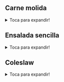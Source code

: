 ## Carne molida
<details>
  <summary> Toca para expandir! </summary>
  
  ### Ingredientes
  ### Procedimiento
  ### Notas
</details>

## Ensalada sencilla
<details>
  <summary> Toca para expandir! </summary>
  
  ### Ingredientes
    
  - Lechuga
  - Zanahoria
  - Tomate
  - Aceite de oliva
  - Limón
  - Condimentos
    - Sal
    - Pimienta
  - Para limpiar la lechuga
    - Vinagre
    - Bicarbonato de sodio
  
  ### Procedimiento
  
  1. Rompe la lechuga con tus manos en bite-sized pieces
  2. Coloca toda la lechuga en un bowl y agrega un chorro de vinagre, una cucharadita de bicarbonato de sodio y suficiente agua para que toda esté cubierta. Dejala un ratito remojando ahí para limpiarla
  3. Pela y raya la zanahoria
  4. Corta el tomate en pedazos del tamaño de tu preferencia 
  5. Cuela y seca toda la lechuga, una vez que esté seca agregala en un bowl (puedes lavar y secar el que usaste para limpiar la lechuga) con la zanahoria y el tomate
  6. Agrega sal, pimienta, un chorro del aceite y un chorro de limón. Mezcla todo y listo
  
  ### Notas
  
  - Hay mucho espacio para probar aquí. Podrías incluso hacerla sin tomate y para mi sigue quedando chevere, también podrías agregarle más cosas como aguacate, almendras fileteadas, anchoas picadas, etc.
  - Esta receta no tiene cantidad ya que dependen mucho de ti, pero te aconsejo que la zanahoria y la lechuga estén en cantidades similares. Igual tampoco hay drama si no es así, como dije antes hay mucho espacio para probar y lo importantes es que te guste el resultado. 
  
</details>

## Coleslaw
<details>
  <summary> Toca para expandir! </summary>
  
  ### Ingredientes
  ### Procedimiento
  ### Notas
</details>


